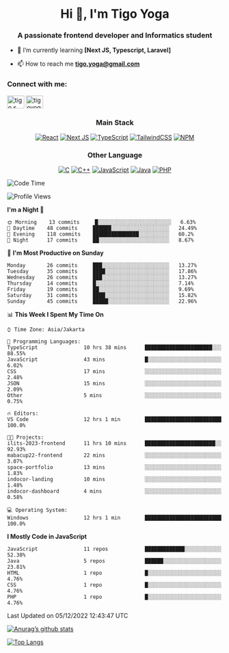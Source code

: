 
<h1 align="center">Hi 👋, I'm Tigo Yoga</h1>
<h3 align="center">A passionate frontend developer and Informatics student</h3>

- 🌱 I’m currently learning **[Next JS, Typescript, Laravel]**

- 📫 How to reach me **tigo.yoga@gmail.com**

<h3 align="left">Connect with me:</h3>
<p align="left">
<a href="https://linkedin.com/in/tigo s yoga" target="blank"><img align="center" src="https://raw.githubusercontent.com/rahuldkjain/github-profile-readme-generator/master/src/images/icons/Social/linked-in-alt.svg" alt="tigo s yoga" height="30" width="40" /></a>
<a href="https://instagram.com/tigoyoga" target="blank"><img align="center" src="https://raw.githubusercontent.com/rahuldkjain/github-profile-readme-generator/master/src/images/icons/Social/instagram.svg" alt="tigoyoga" height="30" width="40" /></a>
</p>



<h3 align="center">Main Stack</h3>
<div align="center">
  
  <a href="">![React](https://img.shields.io/badge/react-%2320232a.svg?style=for-the-badge&logo=react&logoColor=%2361DAFB)</a>
  <a href="">![Next JS](https://img.shields.io/badge/Next-black?style=for-the-badge&logo=next.js&logoColor=white)</a>
   <a href="">![TypeScript](https://img.shields.io/badge/typescript-%23007ACC.svg?style=for-the-badge&logo=typescript&logoColor=white)</a>
  <a href="">![TailwindCSS](https://img.shields.io/badge/tailwindcss-%2338B2AC.svg?style=for-the-badge&logo=tailwind-css&logoColor=white)</a>
  <a href="">![NPM](https://img.shields.io/badge/NPM-%23000000.svg?style=for-the-badge&logo=npm&logoColor=white)</a>
</div>
<h3 align="center">Other Language</h3>
<div align="center">
  
  <a href="">![C](https://img.shields.io/badge/c-%2300599C.svg?style=for-the-badge&logo=c&logoColor=white)</a>
  <a href="">![C++](https://img.shields.io/badge/c++-%2300599C.svg?style=for-the-badge&logo=c%2B%2B&logoColor=white)</a>
  <a href="">![JavaScript](https://img.shields.io/badge/javascript-%23323330.svg?style=for-the-badge&logo=javascript&logoColor=%23F7DF1E)</a>
  <a href="">![Java](https://img.shields.io/badge/java-%23ED8B00.svg?style=for-the-badge&logo=java&logoColor=white)</a>
  <a href="">![PHP](https://img.shields.io/badge/php-%23777BB4.svg?style=for-the-badge&logo=php&logoColor=white)</a>
</div>

<!--START_SECTION:waka-->
![Code Time](http://img.shields.io/badge/Code%20Time-75%20hrs%2022%20mins-blue)

![Profile Views](http://img.shields.io/badge/Profile%20Views-0-blue)

**I'm a Night 🦉** 

```text
🌞 Morning    13 commits     █░░░░░░░░░░░░░░░░░░░░░░░░   6.63% 
🌆 Daytime    48 commits     ██████░░░░░░░░░░░░░░░░░░░   24.49% 
🌃 Evening    118 commits    ███████████████░░░░░░░░░░   60.2% 
🌙 Night      17 commits     ██░░░░░░░░░░░░░░░░░░░░░░░   8.67%

```
📅 **I'm Most Productive on Sunday** 

```text
Monday       26 commits     ███░░░░░░░░░░░░░░░░░░░░░░   13.27% 
Tuesday      35 commits     ████░░░░░░░░░░░░░░░░░░░░░   17.86% 
Wednesday    26 commits     ███░░░░░░░░░░░░░░░░░░░░░░   13.27% 
Thursday     14 commits     █░░░░░░░░░░░░░░░░░░░░░░░░   7.14% 
Friday       19 commits     ██░░░░░░░░░░░░░░░░░░░░░░░   9.69% 
Saturday     31 commits     ████░░░░░░░░░░░░░░░░░░░░░   15.82% 
Sunday       45 commits     █████░░░░░░░░░░░░░░░░░░░░   22.96%

```


📊 **This Week I Spent My Time On** 

```text
⌚︎ Time Zone: Asia/Jakarta

💬 Programming Languages: 
TypeScript               10 hrs 38 mins      ██████████████████████░░░   88.55% 
JavaScript               43 mins             █░░░░░░░░░░░░░░░░░░░░░░░░   6.02% 
CSS                      17 mins             ░░░░░░░░░░░░░░░░░░░░░░░░░   2.48% 
JSON                     15 mins             ░░░░░░░░░░░░░░░░░░░░░░░░░   2.09% 
Other                    5 mins              ░░░░░░░░░░░░░░░░░░░░░░░░░   0.75%

🔥 Editors: 
VS Code                  12 hrs 1 min        █████████████████████████   100.0%

🐱‍💻 Projects: 
ilits-2023-frontend      11 hrs 10 mins      ███████████████████████░░   92.93% 
mabacup22-frontend       22 mins             ░░░░░░░░░░░░░░░░░░░░░░░░░   3.07% 
space-portfolio          13 mins             ░░░░░░░░░░░░░░░░░░░░░░░░░   1.83% 
indocor-landing          10 mins             ░░░░░░░░░░░░░░░░░░░░░░░░░   1.48% 
indocor-dashboard        4 mins              ░░░░░░░░░░░░░░░░░░░░░░░░░   0.58%

💻 Operating System: 
Windows                  12 hrs 1 min        █████████████████████████   100.0%

```

**I Mostly Code in JavaScript** 

```text
JavaScript               11 repos            █████████████░░░░░░░░░░░░   52.38% 
Java                     5 repos             ██████░░░░░░░░░░░░░░░░░░░   23.81% 
HTML                     1 repo              █░░░░░░░░░░░░░░░░░░░░░░░░   4.76% 
CSS                      1 repo              █░░░░░░░░░░░░░░░░░░░░░░░░   4.76% 
PHP                      1 repo              █░░░░░░░░░░░░░░░░░░░░░░░░   4.76%

```



 Last Updated on 05/12/2022 12:43:47 UTC
<!--END_SECTION:waka-->

[![Anurag’s github stats](https://github-readme-stats.vercel.app/api?username=tigoyoga)](https://github.com/tigoyoga)

[![Top Langs](https://github-readme-stats.vercel.app/api/top-langs/?username=tigoyoga&layout=compact)](https://github.com/tigoyoga)
